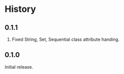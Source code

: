 # History

## 0.1.1

1. Fixed String, Set, Sequential class attribute handing.

## 0.1.0

Initial release.
